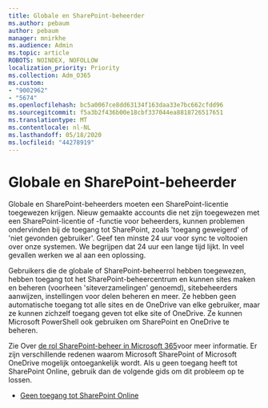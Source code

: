 ```yaml
---
title: Globale en SharePoint-beheerder
ms.author: pebaum
author: pebaum
manager: mnirkhe
ms.audience: Admin
ms.topic: article
ROBOTS: NOINDEX, NOFOLLOW
localization_priority: Priority
ms.collection: Adm_O365
ms.custom:
- "9002962"
- "5674"
ms.openlocfilehash: bc5a0067ce8dd63134f163daa33e7bc662cfdd96
ms.sourcegitcommit: f5a3b2f436b00e18cbf337044ea8818726517651
ms.translationtype: MT
ms.contentlocale: nl-NL
ms.lasthandoff: 05/18/2020
ms.locfileid: "44278919"
---
```

# <a name="global-and-sharepoint-admin"></a>Globale en SharePoint-beheerder

Globale en SharePoint-beheerders moeten een SharePoint-licentie toegewezen krijgen. Nieuw gemaakte accounts die net zijn toegewezen met een SharePoint-licentie of -functie voor beheerders, kunnen problemen ondervinden bij de toegang tot SharePoint, zoals 'toegang geweigerd' of 'niet gevonden gebruiker'. Geef ten minste 24 uur voor sync te voltooien over onze systemen. We begrijpen dat 24 uur een lange tijd lijkt. In veel gevallen werken we al aan een oplossing.

Gebruikers die de globale of SharePoint-beheerrol hebben toegewezen, hebben toegang tot het SharePoint-beheercentrum en kunnen sites maken en beheren (voorheen 'siteverzamelingen' genoemd), sitebeheerders aanwijzen, instellingen voor delen beheren en meer. Ze hebben geen automatische toegang tot alle sites en de OneDrive van elke gebruiker, maar ze kunnen zichzelf toegang geven tot elke site of OneDrive. Ze kunnen Microsoft PowerShell ook gebruiken om SharePoint en OneDrive te beheren.

Zie Over [de rol SharePoint-beheer in Microsoft 365](https://docs.microsoft.com/sharepoint/sharepoint-admin-role)voor meer informatie.
Er zijn verschillende redenen waarom Microsoft SharePoint of Microsoft OneDrive mogelijk ontoegankelijk wordt. Als u geen toegang heeft tot SharePoint Online, gebruik dan de volgende gids om dit probleem op te lossen.

- [Geen toegang tot SharePoint Online](https://docs.microsoft.com/sharepoint/troubleshoot/sharing-and-permissions/sharepoint-online-inaccessible)

